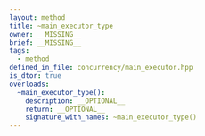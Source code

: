 ```yaml
---
layout: method
title: ~main_executor_type
owner: __MISSING__
brief: __MISSING__
tags:
  - method
defined_in_file: concurrency/main_executor.hpp
is_dtor: true
overloads:
  ~main_executor_type():
    description: __OPTIONAL__
    return: __OPTIONAL__
    signature_with_names: ~main_executor_type()
---
```


